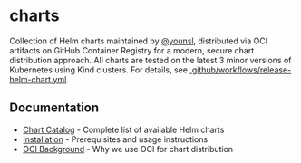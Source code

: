 # charts

Collection of Helm charts maintained by [@younsl](https://github.com/younsl), distributed via OCI artifacts on GitHub Container Registry for a modern, secure chart distribution approach. All charts are tested on the latest 3 minor versions of Kubernetes using Kind clusters. For details, see [.github/workflows/release-helm-chart.yml](.github/workflows/release-helm-chart.yml).

## Documentation

- [Chart Catalog](docs/chart-catalog.md) - Complete list of available Helm charts
- [Installation](docs/installation.md) - Prerequisites and usage instructions
- [OCI Background](docs/oci-background.md) - Why we use OCI for chart distribution
